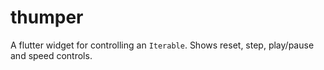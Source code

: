 # thumper

A flutter widget for controlling an `Iterable`.
Shows reset, step, play/pause and speed controls.
